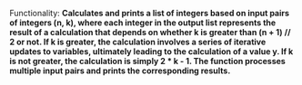 Functionality: **Calculates and prints a list of integers based on input pairs of integers (n, k), where each integer in the output list represents the result of a calculation that depends on whether k is greater than (n + 1) // 2 or not. If k is greater, the calculation involves a series of iterative updates to variables, ultimately leading to the calculation of a value y. If k is not greater, the calculation is simply 2 * k - 1. The function processes multiple input pairs and prints the corresponding results.**
